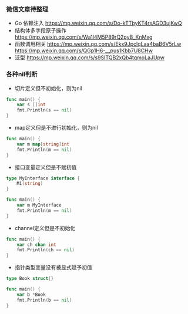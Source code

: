 ### 微信文章待整理
- Go 依赖注入 https://mp.weixin.qq.com/s/Do-kTTbyKT4rsAGD3ujKwQ
- 结构体多字段原子操作 https://mp.weixin.qq.com/s/Wa1l4M5P89rQ2pyB_KnMxg
- 函数调用相关 https://mp.weixin.qq.com/s/Ekx9JpclqLaa4baB6V5rLw https://mp.weixin.qq.com/s/QGp1H6-__pus1Kbb7U8CHw
- 泛型 https://mp.weixin.qq.com/s/s9SITQB2xQb4tqmoLaJUpw
### 各种nil判断
- 切片定义但不初始化，则为nil
```go
func main() {
	var s []int
	fmt.Println(s == nil)
}
```

- map定义但是不进行初始化，则为nil
```go
func main() {
	var m map[string]int
	fmt.Println(m == nil)
}
```

- 接口变量定义但是不赋初值
```go
type MyInterface interface {
	M1(string)
}

func main() {
	var m MyInterface
	fmt.Println(m == nil)
}
```

- channel定义但是不初始化
```go
func main() {
	var ch chan int
	fmt.Println(ch == nil)
}
```

- 指针类型变量没有被显式赋予初值
```go
type Book struct{}

func main() {
	var b *Book
	fmt.Println(b == nil)
}
```